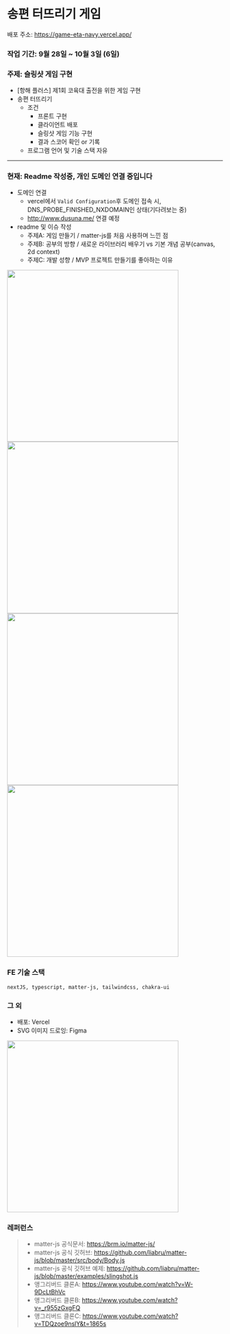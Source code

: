 # 송편 터뜨리기 게임 

배포 주소: https://game-eta-navy.vercel.app/

### 작업 기간: 9월 28일 ~ 10월 3일 (6일)

### 주제: 슬링샷 게임 구현
- [항해 플러스] 제1회 코육대 출전을 위한 게임 구현
- 송편 터뜨리기
  - 조건
    - 프론트 구현
    - 클라이언트 배포
    - 슬링샷 게임 기능 구현
    - 결과 스코어 확인 or 기록
  - 프로그램 언어 및 기술 스택 자유

---

### 현재: Readme 작성중, 개인 도메인 연결 중입니다
- 도메인 연결
  - vercel에서 `Valid Configuration`후 도메인 접속 시, DNS_PROBE_FINISHED_NXDOMAIN인 상태(기다려보는 중)
  - http://www.dusuna.me/ 연결 예정 
- readme 및 이슈 작성
  - 주제A: 게임 만들기 / matter-js를 처음 사용하며 느낀 점
  - 주제B: 공부의 방향 / 새로운 라이브러리 배우기 vs 기본 개념 공부(canvas, 2d context)
  - 주제C: 개발 성향 / MVP 프로젝트 만들기를 좋아하는 이유 

<img src="https://github.com/dusunax/game/assets/94776135/48f30777-d4d4-489b-ac75-c856b97a2f57" width="400px" />
<img src="https://github.com/dusunax/game/assets/94776135/ae2941d4-9f06-40c9-a815-5601336a4798" width="400px" />
<img src="https://github.com/dusunax/game/assets/94776135/6b4354a8-fbb1-4ec4-967f-a2d55856803f" width="400px" />
<img src="https://github.com/dusunax/game/assets/94776135/1de92656-2a06-4952-98d6-c3661d7c341c" width="400px" />

### FE 기술 스택
```
nextJS, typescript, matter-js, tailwindcss, chakra-ui
```

### 그 외
- 배포: Vercel
- SVG 이미지 드로잉: Figma
<img src="https://github.com/dusunax/game/assets/94776135/1c2b0602-f8fd-4644-8326-017a57269f01" width="400px" />

### 레퍼런스
> - matter-js 공식문서: https://brm.io/matter-js/
> - matter-js 공식 깃허브: https://github.com/liabru/matter-js/blob/master/src/body/Body.js
> - matter-js 공식 깃허브 예제: https://github.com/liabru/matter-js/blob/master/examples/slingshot.js
> - 앵그리버드 클론A: https://www.youtube.com/watch?v=W-9DcLtBhVc
> - 앵그리버드 클론B: https://www.youtube.com/watch?v=_r955zGxgFQ
> - 앵그리버드 클론C: https://www.youtube.com/watch?v=TDQzoe9nslY&t=1865s

